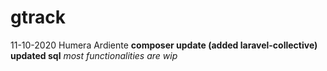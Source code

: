 # gtrack

11-10-2020 Humera Ardiente
**composer update (added laravel-collective)**
**updated sql**
*most functionalities are wip*
